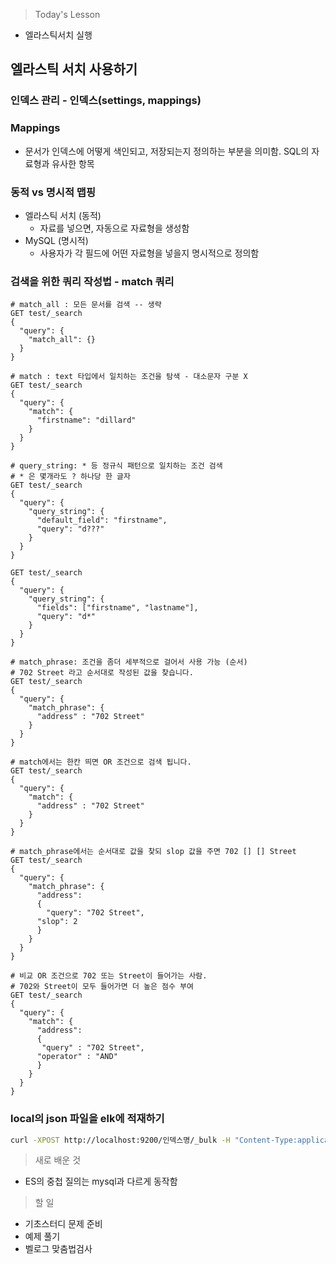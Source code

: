 >Today's Lesson
- 엘라스틱서치 실행

## 엘라스틱 서치 사용하기

### 인덱스 관리 - 인덱스(settings, mappings)

### Mappings
- 문서가 인덱스에 어떻게 색인되고, 저장되는지 정의하는 부분을 의미함. SQL의 자료형과 유사한 항목

### 동적 vs 명시적 맵핑
- 엘라스틱 서치 (동적)
  - 자료를 넣으면, 자동으로 자료형을 생성함
- MySQL (명시적)
  - 사용자가 각 필드에 어떤 자료형을 넣을지 명시적으로 정의함

### 검색을 위한 쿼리 작성법 - match 쿼리




```
# match_all : 모든 문서를 검색 -- 생략 
GET test/_search
{
  "query": {
    "match_all": {}
  }
}

# match : text 타입에서 일치하는 조건을 탐색 - 대소문자 구분 X
GET test/_search
{
  "query": {
    "match": {
      "firstname": "dillard"
    }
  }
}

# query_string: * 등 정규식 패턴으로 일치하는 조건 검색 
# * 은 몇개라도 ? 하나당 한 글자
GET test/_search
{
  "query": {
    "query_string": {
      "default_field": "firstname",
      "query": "d???"
    }
  }
}

GET test/_search
{
  "query": {
    "query_string": {
      "fields": ["firstname", "lastname"],
      "query": "d*"
    }
  }
}

# match_phrase: 조건을 좀더 세부적으로 걸어서 사용 가능 (순서)
# 702 Street 라고 순서대로 작성된 값을 찾습니다.
GET test/_search
{
  "query": {
    "match_phrase": {
      "address" : "702 Street"
    }
  }
}

# match에서는 한칸 띄면 OR 조건으로 검색 됩니다.
GET test/_search
{
  "query": {
    "match": {
      "address" : "702 Street"
    }
  }
}

# match_phrase에서는 순서대로 값을 찾되 slop 값을 주면 702 [] [] Street 
GET test/_search
{
  "query": {
    "match_phrase": {
      "address": 
      {
        "query": "702 Street",
      "slop": 2
      }
    }
  }
}

# 비교 OR 조건으로 702 또는 Street이 들어가는 사람. 
# 702와 Street이 모두 들어가면 더 높은 점수 부여 
GET test/_search
{
  "query": {
    "match": {
      "address": 
      {
       "query" : "702 Street",
      "operator" : "AND"
      }
    }
  }
}
```

### local의 json 파일을 elk에 적재하기

```bash
curl -XPOST http://localhost:9200/인덱스명/_bulk -H "Content-Type:application/json" --data-binary @json파일명.json
```

>새로 배운 것
- ES의 중첩 질의는 mysql과 다르게 동작함

>할 일
- 기초스터디 문제 준비
- 예제 풀기
- 벨로그 맞춤법검사

